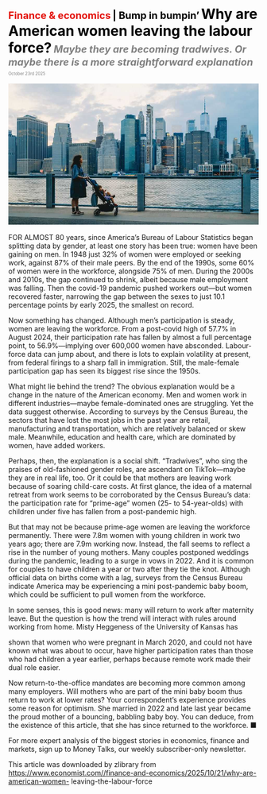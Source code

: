 <span style="color:#E3120B; font-size:14.9pt; font-weight:bold;">Finance & economics</span> <span style="color:#000000; font-size:14.9pt; font-weight:bold;">| Bump in bumpin’</span>
<span style="color:#000000; font-size:21.0pt; font-weight:bold;">Why are American women leaving the labour force?</span>
<span style="color:#808080; font-size:14.9pt; font-weight:bold; font-style:italic;">Maybe they are becoming tradwives. Or maybe there is a more straightforward explanation</span>
<span style="color:#808080; font-size:6.2pt;">October 23rd 2025</span>

![](../images/056_Why_are_American_women_leaving_the_labour_force/p0241_img01.jpeg)

FOR ALMOST 80 years, since America’s Bureau of Labour Statistics began splitting data by gender, at least one story has been true: women have been gaining on men. In 1948 just 32% of women were employed or seeking work, against 87% of their male peers. By the end of the 1990s, some 60% of women were in the workforce, alongside 75% of men. During the 2000s and 2010s, the gap continued to shrink, albeit because male employment was falling. Then the covid-19 pandemic pushed workers out—but women recovered faster, narrowing the gap between the sexes to just 10.1 percentage points by early 2025, the smallest on record.

Now something has changed. Although men’s participation is steady, women are leaving the workforce. From a post-covid high of 57.7% in August 2024, their participation rate has fallen by almost a full percentage point, to 56.9%—implying over 600,000 women have absconded. Labour- force data can jump about, and there is lots to explain volatility at present, from federal firings to a sharp fall in immigration. Still, the male-female participation gap has seen its biggest rise since the 1950s.

What might lie behind the trend? The obvious explanation would be a change in the nature of the American economy. Men and women work in different industries—maybe female-dominated ones are struggling. Yet the data suggest otherwise. According to surveys by the Census Bureau, the sectors that have lost the most jobs in the past year are retail, manufacturing and transportation, which are relatively balanced or skew male. Meanwhile, education and health care, which are dominated by women, have added workers.

Perhaps, then, the explanation is a social shift. “Tradwives”, who sing the praises of old-fashioned gender roles, are ascendant on TikTok—maybe they are in real life, too. Or it could be that mothers are leaving work because of soaring child-care costs. At first glance, the idea of a maternal retreat from work seems to be corroborated by the Census Bureau’s data: the participation rate for “prime-age” women (25- to 54-year-olds) with children under five has fallen from a post-pandemic high.

But that may not be because prime-age women are leaving the workforce permanently. There were 7.8m women with young children in work two years ago; there are 7.9m working now. Instead, the fall seems to reflect a rise in the number of young mothers. Many couples postponed weddings during the pandemic, leading to a surge in vows in 2022. And it is common for couples to have children a year or two after they tie the knot. Although official data on births come with a lag, surveys from the Census Bureau indicate America may be experiencing a mini post-pandemic baby boom, which could be sufficient to pull women from the workforce.

In some senses, this is good news: many will return to work after maternity leave. But the question is how the trend will interact with rules around working from home. Misty Heggeness of the University of Kansas has

shown that women who were pregnant in March 2020, and could not have known what was about to occur, have higher participation rates than those who had children a year earlier, perhaps because remote work made their dual role easier.

Now return-to-the-office mandates are becoming more common among many employers. Will mothers who are part of the mini baby boom thus return to work at lower rates? Your correspondent’s experience provides some reason for optimism. She married in 2022 and late last year became the proud mother of a bouncing, babbling baby boy. You can deduce, from the existence of this article, that she has since returned to the workforce. ■

For more expert analysis of the biggest stories in economics, finance and markets, sign up to Money Talks, our weekly subscriber-only newsletter.

This article was downloaded by zlibrary from https://www.economist.com//finance-and-economics/2025/10/21/why-are-american-women- leaving-the-labour-force